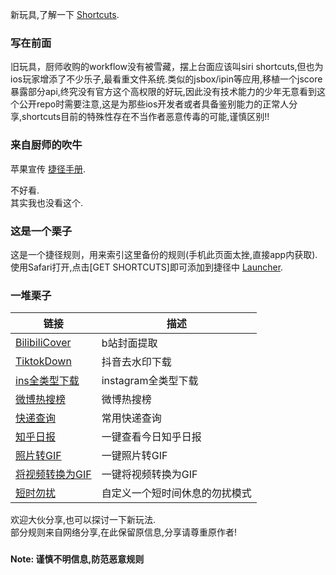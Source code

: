 新玩具,了解一下 [Shortcuts](https://itunes.apple.com/cn/app/shortcuts/id915249334?l=en&mt=8).   

### 写在前面

旧玩具，厨师收购的workflow没有被雪藏，摆上台面应该叫siri shortcuts,但也为ios玩家增添了不少乐子,最看重文件系统.类似的jsbox/ipin等应用,移植一个jscore暴露部分api,终究没有官方这个高权限的好玩,因此没有技术能力的少年无意看到这个公开repo时需要注意,这是为那些ios开发者或者具备鉴别能力的正常人分享,shortcuts目前的特殊性存在不当作者恶意传毒的可能,谨慎区别!!

### 来自厨师的吹牛

苹果宣传 [捷径手册](https://support.apple.com/zh-cn/guide/shortcuts/welcome/ios).

不好看.<br>
其实我也没看这个.

### 这是一个栗子

这是一个捷径规则，用来索引这里备份的规则(手机此页面太挫,直接app内获取).<br>
使用Safari打开,点击[GET SHORTCUTS]即可添加到捷径中 [Launcher](https://www.icloud.com/shortcuts/94dfd47a5f904cfcb463be87bf781b73).

### 一堆栗子
链接 | 描述
----- | -----
[BilibiliCover](https://www.icloud.com/shortcuts/011a64eae1924cc0986923a1f6f1dd2a) | b站封面提取
[TiktokDown](https://www.icloud.com/shortcuts/011a64eae1924cc0986923a1f6f1dd2a) | 抖音去水印下载
[ins全类型下载](https://www.icloud.com/shortcuts/b031d79c36da498e847b40dd84b32aee) | instagram全类型下载
[微博热搜榜](https://www.icloud.com/shortcuts/51e8174d96d4431585821be87e4d57f9) | 微博热搜榜
[快递查询](https://www.icloud.com/shortcuts/3fbb9eac72e546688ecd0b40a154860c) | 常用快递查询
[知乎日报](https://www.icloud.com/shortcuts/9eee6c39caab4fdb9e62b32d10573901) | 一键查看今日知乎日报
[照片转GIF](https://www.icloud.com/shortcuts/12f7a7e8c3e64e08b55007e9b2700bc6) | 一键照片转GIF
[将视频转换为GIF](https://www.icloud.com/shortcuts/a277d6dfe0774a1b81bc8e78a2f89558) | 一键将视频转换为GIF
[短时勿扰](https://www.icloud.com/shortcuts/019964841be84b79baa4de2e30add8eb) | 自定义一个短时间休息的勿扰模式


欢迎大伙分享,也可以探讨一下新玩法.<br>
部分规则来自网络分享,在此保留原信息,分享请尊重原作者!

### 

**Note: 谨慎不明信息,防范恶意规则**

